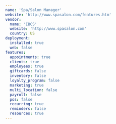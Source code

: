 ```yaml
---
name: 'Spa/Salon Manager'
website: 'http://www.spasalon.com/features.htm'
vendor:
  name: 'IBCS'
  website: 'http://www.spasalon.com'
  country: US
deployment:
  installed: true
  web: false
features:
  appointments: true
  clients: true
  employees: true
  giftcards: false
  inventory: false
  loyalty_program: false
  marketing: true
  multi_location: false
  payroll: false
  pos: false
  recurring: true
  reminders: false
  resources: true
---
```

